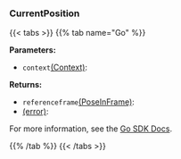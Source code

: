 ### CurrentPosition

{{< tabs >}}
{{% tab name="Go" %}}

**Parameters:**

- `context`[(Context)](https://pkg.go.dev/context#Context):

**Returns:**

- `referenceframe`[(PoseInFrame)](https://pkg.go.dev/go.viam.com/rdk@v0.26.0/referenceframe#PoseInFrame):
- [(error)](https://pkg.go.dev/builtin#error):

For more information, see the [Go SDK Docs](https://pkg.go.dev/go.viam.com/rdk/services/motion#Localizer).

{{% /tab %}}
{{< /tabs >}}
